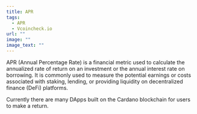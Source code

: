 ```yaml
---
title: APR
tags:
  - APR
  - Vcoincheck.io
url: ""
image: ""
image_text: ""
---
```


APR (Annual Percentage Rate) is a financial metric used to calculate the annualized rate of return on an investment or the annual interest rate on borrowing. It is commonly used to measure the potential earnings or costs associated with staking, lending, or providing liquidity on decentralized finance (DeFi) platforms.

Currently there are many DApps built on the Cardano blockchain for users to make a return.
